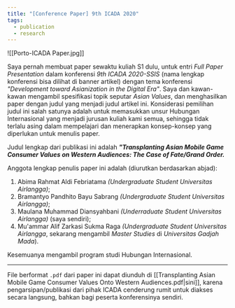 ```yaml
---
title: "[Conference Paper] 9th ICADA 2020"
tags:
  - publication
  - research
---
```

![[Porto-ICADA Paper.jpg]]

Saya pernah membuat paper sewaktu kuliah S1 dulu, untuk entri *Full Paper Presentation* dalam konferensi *9th ICADA 2020-SSIS* (nama lengkap konferensi bisa dilihat di banner artikel) dengan tema konferensi *"Development toward Asianization in the Digital Era"*. Saya dan kawan-kawan mengambil spesifikasi topik seputar *Asian Values*, dan menghasilkan paper dengan judul yang menjadi judul artikel ini. Konsiderasi pemilihan judul ini salah satunya adalah untuk memasukkan unsur Hubungan Internasional yang menjadi jurusan kuliah kami semua, sehingga tidak terlalu asing dalam mempelajari dan menerapkan konsep-konsep yang diperlukan untuk menulis paper.

Judul lengkap dari publikasi ini adalah ***"Transplanting Asian Mobile Game Consumer Values on Western Audiences: The Case of Fate/Grand Order.***

Anggota lengkap penulis paper ini adalah (diurutkan berdasarkan abjad):

1. Abima Rahmat Aldi Febriatama *(Undergraduate Student Universitas Airlangga)*;
2. Bramantyo Pandhito Bayu Sabrang *(Undergraduate Student Universitas Airlangga)*;
3. Maulana Muhammad Diansyahbani *(Underraduate Student Universitas Airlangga)* (saya sendiri);
4. Mu'ammar Alif Zarkasi Sukma Raga *(Undergraduate Student Universitas Airlangga*, sekarang mengambil *Master Studies* di *Universitas Gadjah Mada*).

Kesemuanya mengambil program studi Hubungan Internasional.

---

File berformat `.pdf` dari paper ini dapat diunduh di [[Transplanting Asian Mobile Game Consumer Values Onto Western Audiences.pdf|sini]], karena pengarsipan/publikasi dari pihak ICADA cenderung rumit untuk diakses secara langsung, bahkan bagi peserta konferensinya sendiri.